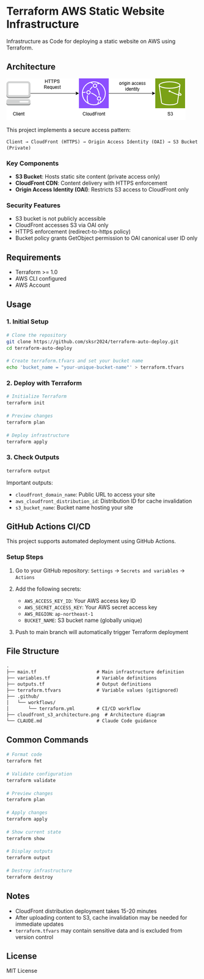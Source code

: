 # Terraform AWS Static Website Infrastructure

Infrastructure as Code for deploying a static website on AWS using Terraform.

## Architecture

![CloudFront + S3 Architecture](./aws_architecture.png)

This project implements a secure access pattern:

```
Client → CloudFront (HTTPS) → Origin Access Identity (OAI) → S3 Bucket (Private)
```

### Key Components

- **S3 Bucket**: Hosts static site content (private access only)
- **CloudFront CDN**: Content delivery with HTTPS enforcement
- **Origin Access Identity (OAI)**: Restricts S3 access to CloudFront only

### Security Features

- S3 bucket is not publicly accessible
- CloudFront accesses S3 via OAI only
- HTTPS enforcement (redirect-to-https policy)
- Bucket policy grants GetObject permission to OAI canonical user ID only

## Requirements

- Terraform >= 1.0
- AWS CLI configured
- AWS Account

## Usage

### 1. Initial Setup

```bash
# Clone the repository
git clone https://github.com/sksr2024/terraform-auto-deploy.git
cd terraform-auto-deploy

# Create terraform.tfvars and set your bucket name
echo 'bucket_name = "your-unique-bucket-name"' > terraform.tfvars
```

### 2. Deploy with Terraform

```bash
# Initialize Terraform
terraform init

# Preview changes
terraform plan

# Deploy infrastructure
terraform apply
```

### 3. Check Outputs

```bash
terraform output
```

Important outputs:
- `cloudfront_domain_name`: Public URL to access your site
- `aws_cloudfront_distribution_id`: Distribution ID for cache invalidation
- `s3_bucket_name`: Bucket name hosting your site

## GitHub Actions CI/CD

This project supports automated deployment using GitHub Actions.

### Setup Steps

1. Go to your GitHub repository: `Settings` → `Secrets and variables` → `Actions`
2. Add the following secrets:
   - `AWS_ACCESS_KEY_ID`: Your AWS access key ID
   - `AWS_SECRET_ACCESS_KEY`: Your AWS secret access key
   - `AWS_REGION`: `ap-northeast-1`
   - `BUCKET_NAME`: S3 bucket name (globally unique)

3. Push to main branch will automatically trigger Terraform deployment

## File Structure

```
.
├── main.tf                      # Main infrastructure definition
├── variables.tf                 # Variable definitions
├── outputs.tf                   # Output definitions
├── terraform.tfvars             # Variable values (gitignored)
├── .github/
│   └── workflows/
│       └── terraform.yml        # CI/CD workflow
├── cloudfront_s3_architecture.png  # Architecture diagram
└── CLAUDE.md                    # Claude Code guidance
```

## Common Commands

```bash
# Format code
terraform fmt

# Validate configuration
terraform validate

# Preview changes
terraform plan

# Apply changes
terraform apply

# Show current state
terraform show

# Display outputs
terraform output

# Destroy infrastructure
terraform destroy
```

## Notes

- CloudFront distribution deployment takes 15-20 minutes
- After uploading content to S3, cache invalidation may be needed for immediate updates
- `terraform.tfvars` may contain sensitive data and is excluded from version control

## License

MIT License
